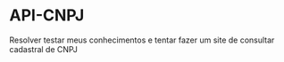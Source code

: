 # API-CNPJ
Resolver testar meus conhecimentos e tentar fazer um site de consultar cadastral de CNPJ
